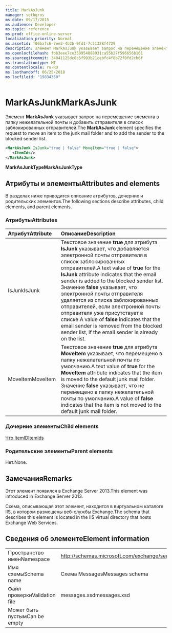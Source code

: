 ```yaml
---
title: MarkAsJunk
manager: sethgros
ms.date: 09/17/2015
ms.audience: Developer
ms.topic: reference
ms.prod: office-online-server
localization_priority: Normal
ms.assetid: f06bafc6-7ee3-4b2b-9fd1-7c51328f4729
description: Элемент MarkAsJunk указывает запрос на перемещение элемента в папку нежелательной почты и добавить отправителя в список заблокированных отправителей.
ms.openlocfilehash: fbb3eee7ce350954888931ca55b27f596656b161
ms.sourcegitcommit: 34041125dc8c5f993b21cebfc4f8b72f0fd2cb6f
ms.translationtype: MT
ms.contentlocale: ru-RU
ms.lasthandoff: 06/25/2018
ms.locfileid: "19834350"
---
```

# <a name="markasjunk"></a><span data-ttu-id="28ec2-103">MarkAsJunk</span><span class="sxs-lookup"><span data-stu-id="28ec2-103">MarkAsJunk</span></span>

<span data-ttu-id="28ec2-104">Элемент **MarkAsJunk** указывает запрос на перемещение элемента в папку нежелательной почты и добавить отправителя в список заблокированных отправителей.</span><span class="sxs-lookup"><span data-stu-id="28ec2-104">The **MarkAsJunk** element specifies the request to move an item to the junk mail folder and to add the sender to the blocked sender list.</span></span> 
  
```XML
<MarkAsJunk IsJunk="true | false" MoveItem="true | false">
   <ItemIds/>
</MarkAsJunk>
```

 <span data-ttu-id="28ec2-105">**MarkAsJunkType**</span><span class="sxs-lookup"><span data-stu-id="28ec2-105">**MarkAsJunkType**</span></span>
## <a name="attributes-and-elements"></a><span data-ttu-id="28ec2-106">Атрибуты и элементы</span><span class="sxs-lookup"><span data-stu-id="28ec2-106">Attributes and elements</span></span>

<span data-ttu-id="28ec2-107">В разделах ниже приводится описание атрибутов, дочерних и родительских элементов.</span><span class="sxs-lookup"><span data-stu-id="28ec2-107">The following sections describe attributes, child elements, and parent elements.</span></span>
  
### <a name="attributes"></a><span data-ttu-id="28ec2-108">Атрибуты</span><span class="sxs-lookup"><span data-stu-id="28ec2-108">Attributes</span></span>

|<span data-ttu-id="28ec2-109">**Атрибут**</span><span class="sxs-lookup"><span data-stu-id="28ec2-109">**Attribute**</span></span>|<span data-ttu-id="28ec2-110">**Описание**</span><span class="sxs-lookup"><span data-stu-id="28ec2-110">**Description**</span></span>|
|:-----|:-----|
|<span data-ttu-id="28ec2-111">IsJunk</span><span class="sxs-lookup"><span data-stu-id="28ec2-111">IsJunk</span></span>  <br/> |<span data-ttu-id="28ec2-112">Текстовое значение **true** для атрибута **IsJunk** указывает, что добавляется электронной почты отправителя в список заблокированных отправителей.</span><span class="sxs-lookup"><span data-stu-id="28ec2-112">A text value of **true** for the **IsJunk** attribute indicates that the email sender is added to the blocked sender list.</span></span> <span data-ttu-id="28ec2-113">Значение **false** указывает, что электронной почты отправителя удаляется из списка заблокированных отправителей, если электронной почты отправителя уже присутствует в списке.</span><span class="sxs-lookup"><span data-stu-id="28ec2-113">A value of **false** indicates that the email sender is removed from the blocked sender list, if the email sender is already on the list.</span></span>  <br/> |
|<span data-ttu-id="28ec2-114">MoveItem</span><span class="sxs-lookup"><span data-stu-id="28ec2-114">MoveItem</span></span>  <br/> |<span data-ttu-id="28ec2-115">Текстовое значение **true** для атрибута **MoveItem** указывает, что перемещено в папку нежелательной почты по умолчанию.</span><span class="sxs-lookup"><span data-stu-id="28ec2-115">A text value of **true** for the **MoveItem** attribute indicates that the item is moved to the default junk mail folder.</span></span> <span data-ttu-id="28ec2-116">Значение **false** указывает, что не перемещено в папку нежелательной почты по умолчанию.</span><span class="sxs-lookup"><span data-stu-id="28ec2-116">A value of **false** indicates that the item is not moved to the default junk mail folder.</span></span>  <br/> |
   
### <a name="child-elements"></a><span data-ttu-id="28ec2-117">Дочерние элементы</span><span class="sxs-lookup"><span data-stu-id="28ec2-117">Child elements</span></span>

[<span data-ttu-id="28ec2-118">Что ItemID</span><span class="sxs-lookup"><span data-stu-id="28ec2-118">ItemIds</span></span>](itemids.md)
  
### <a name="parent-elements"></a><span data-ttu-id="28ec2-119">Родительские элементы</span><span class="sxs-lookup"><span data-stu-id="28ec2-119">Parent elements</span></span>

<span data-ttu-id="28ec2-120">Нет.</span><span class="sxs-lookup"><span data-stu-id="28ec2-120">None.</span></span>
  
## <a name="remarks"></a><span data-ttu-id="28ec2-121">Замечания</span><span class="sxs-lookup"><span data-stu-id="28ec2-121">Remarks</span></span>

<span data-ttu-id="28ec2-122">Этот элемент появился в Exchange Server 2013.</span><span class="sxs-lookup"><span data-stu-id="28ec2-122">This element was introduced in Exchange Server 2013.</span></span>
  
<span data-ttu-id="28ec2-123">Схема, описывающая этот элемент, находится в виртуальном каталоге IIS, в котором размещены веб-службы Exchange.</span><span class="sxs-lookup"><span data-stu-id="28ec2-123">The schema that describes this element is located in the IIS virtual directory that hosts Exchange Web Services.</span></span>
  
## <a name="element-information"></a><span data-ttu-id="28ec2-124">Сведения об элементе</span><span class="sxs-lookup"><span data-stu-id="28ec2-124">Element information</span></span>

|||
|:-----|:-----|
|<span data-ttu-id="28ec2-125">Пространство имен</span><span class="sxs-lookup"><span data-stu-id="28ec2-125">Namespace</span></span>  <br/> |http://schemas.microsoft.com/exchange/services/2006/messages  <br/> |
|<span data-ttu-id="28ec2-126">Имя схемы</span><span class="sxs-lookup"><span data-stu-id="28ec2-126">Schema name</span></span>  <br/> |<span data-ttu-id="28ec2-127">Схема Messages</span><span class="sxs-lookup"><span data-stu-id="28ec2-127">Messages schema</span></span>  <br/> |
|<span data-ttu-id="28ec2-128">Файл проверки</span><span class="sxs-lookup"><span data-stu-id="28ec2-128">Validation file</span></span>  <br/> |<span data-ttu-id="28ec2-129">messages.xsd</span><span class="sxs-lookup"><span data-stu-id="28ec2-129">messages.xsd</span></span>  <br/> |
|<span data-ttu-id="28ec2-130">Может быть пустым</span><span class="sxs-lookup"><span data-stu-id="28ec2-130">Can be empty</span></span>  <br/> ||
   

